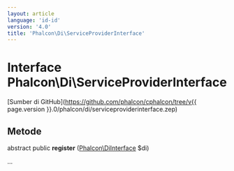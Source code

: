 ```yaml
---
layout: article
language: 'id-id'
version: '4.0'
title: 'Phalcon\Di\ServiceProviderInterface'
---
```

# Interface **Phalcon\Di\ServiceProviderInterface**

[Sumber di GitHub](https://github.com/phalcon/cphalcon/tree/v{{ page.version }}.0/phalcon/di/serviceproviderinterface.zep)

## Metode

abstract public **register** ([Phalcon\DiInterface](Phalcon_DiInterface) $di)

...